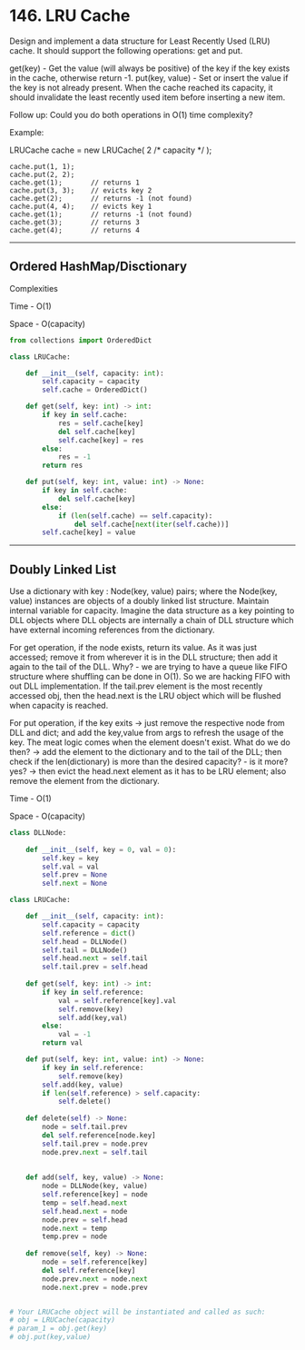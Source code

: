 # 146. LRU Cache

Design and implement a data structure for Least Recently Used (LRU) cache. It should support the following operations: get and put.

get(key) - Get the value (will always be positive) of the key if the key exists in the cache, otherwise return -1.
put(key, value) - Set or insert the value if the key is not already present. When the cache reached its capacity, it should invalidate the least recently used item before inserting a new item.

Follow up:
Could you do both operations in O(1) time complexity?

Example:

LRUCache cache = new LRUCache( 2 /* capacity */ );

```
cache.put(1, 1);
cache.put(2, 2);
cache.get(1);       // returns 1
cache.put(3, 3);    // evicts key 2
cache.get(2);       // returns -1 (not found)
cache.put(4, 4);    // evicts key 1
cache.get(1);       // returns -1 (not found)
cache.get(3);       // returns 3
cache.get(4);       // returns 4
```

---
## Ordered HashMap/Disctionary

Complexities

Time - O(1)

Space - O(capacity)

```py
from collections import OrderedDict

class LRUCache:

    def __init__(self, capacity: int):
        self.capacity = capacity
        self.cache = OrderedDict()

    def get(self, key: int) -> int:
        if key in self.cache:
            res = self.cache[key]
            del self.cache[key]
            self.cache[key] = res
        else:
            res = -1
        return res

    def put(self, key: int, value: int) -> None:
        if key in self.cache:
            del self.cache[key]
        else:
            if (len(self.cache) == self.capacity):
                del self.cache[next(iter(self.cache))]
        self.cache[key] = value
```

----

## Doubly Linked List
Use a dictionary with key : Node(key, value) pairs; where the Node(key, value) instances are objects of a doubly linked list structure. 
Maintain internal variable for capacity. Imagine the data structure as a key pointing to DLL objects where DLL objects are internally a chain of DLL structure which have external
incoming references from the dictionary. 

For get operation, if the node exists, return its value. As it was just accessed; remove it from wherever it is in the DLL structure; then add it again to the tail of the DLL. Why? -
we are trying to have a queue like FIFO structure where shuffling can be done in O(1). So we are hacking FIFO with out DLL implementation. If the tail.prev element is the most recently
accessed obj, then the head.next is the LRU object which will be flushed when capacity is reached.

For put operation, if the key exits -> just remove the respective node from DLL and dict; and add the key,value from args to refresh the usage of the key. 
The meat logic comes when the element doesn't exist. What do we do then? -> add the element to the dictionary and to the tail of the DLL; then check if the len(dictionary) is more 
than the desired capacity? - is it more? yes? -> then evict the head.next element as it has to be LRU element; also remove the element from the dictionary.

Time - O(1)

Space - O(capacity)

```py
class DLLNode:
    
    def __init__(self, key = 0, val = 0):
        self.key = key
        self.val = val
        self.prev = None
        self.next = None

class LRUCache:

    def __init__(self, capacity: int):
        self.capacity = capacity
        self.reference = dict()
        self.head = DLLNode()
        self.tail = DLLNode()
        self.head.next = self.tail
        self.tail.prev = self.head
        
    def get(self, key: int) -> int:
        if key in self.reference:
            val = self.reference[key].val
            self.remove(key)
            self.add(key,val)
        else:
            val = -1
        return val

    def put(self, key: int, value: int) -> None:
        if key in self.reference:
            self.remove(key)
        self.add(key, value)
        if len(self.reference) > self.capacity:
            self.delete()
    
    def delete(self) -> None:
        node = self.tail.prev
        del self.reference[node.key]
        self.tail.prev = node.prev
        node.prev.next = self.tail
        
    
    def add(self, key, value) -> None:
        node = DLLNode(key, value)
        self.reference[key] = node
        temp = self.head.next
        self.head.next = node
        node.prev = self.head
        node.next = temp
        temp.prev = node
    
    def remove(self, key) -> None:
        node = self.reference[key]
        del self.reference[key]
        node.prev.next = node.next
        node.next.prev = node.prev


# Your LRUCache object will be instantiated and called as such:
# obj = LRUCache(capacity)
# param_1 = obj.get(key)
# obj.put(key,value)
```